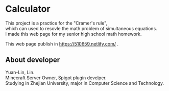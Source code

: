 # Calculator

This project is a practice for the "Cramer's rule",  
which can used to resovle the math problem of simultaneous equations.  
I made this web page for my senior high school math homework.  

This web page publish in https://510659.netlify.com/ .  

## About developer

Yuan-Lin, Lin.  
Minecraft Server Owner, Spigot plugin develper.  
Studying in Zhejian University, major in Computer Science and Technology.  
